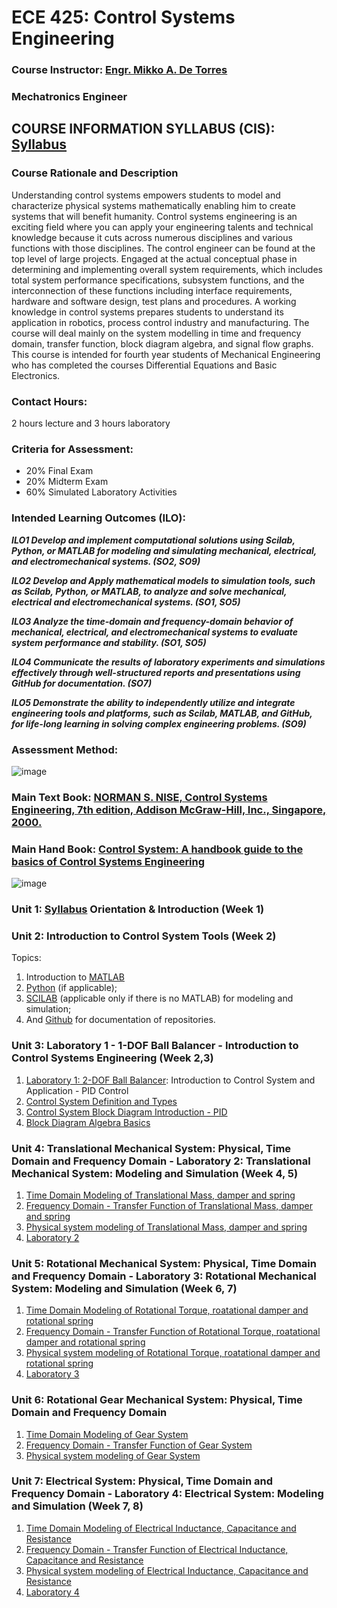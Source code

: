 # ECE 425: Control Systems Engineering

### Course Instructor: [Engr. Mikko A. De Torres](https://mikkodt.github.io/MikkoDT_Portfolio/)
###                    Mechatronics Engineer

## COURSE INFORMATION SYLLABUS (CIS): [Syllabus](https://github.com/MikkoDT/ECE_425_Control_System_Engineering_SirMikko/tree/main/ECE_425_2024-2025/Syllabus)

### Course Rationale and Description
Understanding control systems empowers students to model and characterize physical systems mathematically enabling him to create systems that will benefit humanity. Control systems engineering is an exciting field where you can apply your engineering talents and technical knowledge because it cuts across numerous disciplines and various functions with those disciplines. The control engineer can be found at the top level of large projects. Engaged at the actual conceptual phase in determining and implementing overall system requirements, which includes total system performance specifications, subsystem functions, and the interconnection of these functions including interface requirements, hardware and software design, test plans and procedures. A working knowledge in control systems prepares students to understand its application in robotics, process control industry and manufacturing. The course will deal mainly on the system modelling in time and frequency domain, transfer function, block diagram algebra, and signal flow graphs. This course is intended for fourth year students of Mechanical Engineering who has completed the courses Differential Equations and Basic Electronics. 

### Contact Hours: 
2 hours lecture and 3 hours laboratory
### Criteria for Assessment:
- 20% Final Exam
- 20% Midterm Exam
- 60% Simulated Laboratory Activities													

### Intended Learning Outcomes (ILO):
***ILO1	Develop and implement computational solutions using Scilab, Python, or MATLAB for modeling and simulating mechanical, electrical, and electromechanical systems. (SO2, SO9)***		

***ILO2	Develop and Apply mathematical models to simulation tools, such as Scilab, Python, or MATLAB, to analyze and solve mechanical, electrical and electromechanical systems. (SO1, SO5)***		

***ILO3	Analyze the time-domain and frequency-domain behavior of mechanical, electrical, and electromechanical systems to evaluate system performance and stability. (SO1, SO5)***			

***ILO4	Communicate the results of laboratory experiments and simulations effectively through well-structured reports and presentations using GitHub for documentation. (SO7)***		

***ILO5	Demonstrate the ability to independently utilize and integrate engineering tools and platforms, such as Scilab, MATLAB, and GitHub, for life-long learning in solving complex engineering problems. (SO9)***															

### Assessment Method:
![image](https://github.com/user-attachments/assets/5d1d6eeb-94da-4b35-ab2d-d66300f44231)

### Main Text Book: [NORMAN S. NISE, Control Systems Engineering, 7th edition, Addison McGraw-Hill, Inc., Singapore, 2000.](https://github.com/MikkoDT/ECE_425_Control_System_Engineering_SirMikko/tree/main/ECE_425_2024-2025/NORMAN%20S.%20NISE-Control%20Systems%20Engineering-6th%20edition)
### Main Hand Book: [Control System: A handbook guide to the basics of Control Systems Engineering](https://github.com/MikkoDT/ECE_425_Control_System_Engineering_SirMikko/tree/main/ECE_425_2024-2025/Control%20Systems%20Handbook)
																																
![image](https://github.com/user-attachments/assets/b226283b-d43f-43fb-be09-941978efcf1d)

### Unit 1: [Syllabus](https://github.com/MikkoDT/ECE_425_Control_System_Engineering_SirMikko/tree/main/ECE_425_2024-2025/Syllabus) Orientation & Introduction (Week 1)


### Unit 2: Introduction to Control System Tools (Week 2)
Topics:
1. Introduction to [MATLAB](https://ww2.mathworks.cn/en/)
2. [Python](https://www.python.org/downloads/) (if applicable);
3. [SCILAB](https://www.scilab.org/) (applicable only if there is no MATLAB) for modeling and simulation; 
4. And [Github](https://github.com/) for documentation of repositories.

### Unit 3: Laboratory 1 - 1-DOF Ball Balancer -  Introduction to Control Systems Engineering (Week 2,3)
1. [Laboratory 1: 2-DOF Ball Balancer](https://www.youtube.com/watch?v=YOPTksabdbM): Introduction to Control System and Application - PID Control
2. [Control System Definition and Types](https://github.com/MikkoDT/ECE_425_Control_System_Engineering_SirMikko/tree/main/ECE_425_2024-2025/Introduction%20to%20Control%20System)
3. [Control System Block Diagram Introduction - PID](https://www.youtube.com/watch?v=wkfEZmsQqiA&list=PLn8PRpmsu08pQBgjxYFXSsODEF3Jqmm-y)
4. [Block Diagram Algebra Basics](https://github.com/MikkoDT/ECE_425_Control_System_Engineering_SirMikko/blob/main/ECE_425_2024-2025/Introduction%20to%20Control%20System/Block%20Diagram%20Algebra%20Basics.pdf)

### Unit 4: Translational Mechanical System: Physical, Time Domain and Frequency Domain - Laboratory 2: Translational Mechanical System: Modeling and Simulation (Week 4, 5) 
1. [Time Domain Modeling of Translational Mass, damper and spring](https://github.com/MikkoDT/ECE_425_Control_System_Engineering_SirMikko/tree/main/ECE_425_2024-2025/Translational%20Mechanical%20System/MATLAB_materials/Time_Domain_Modeling)
2. [Frequency Domain - Transfer Function of Translational Mass, damper and spring](https://github.com/MikkoDT/ECE_425_Control_System_Engineering_SirMikko/tree/main/ECE_425_2024-2025/Translational%20Mechanical%20System/MATLAB_materials/Frequency_Domain_Modeling)
3. [Physical system modeling of Translational Mass, damper and spring]()
4. [Laboratory 2](https://github.com/MikkoDT/ECE_425_Control_System_Engineering_SirMikko/blob/main/ECE_425_2024-2025/Laboratory_Activities/Laboratory_2.mlx)

### Unit 5: Rotational Mechanical System: Physical, Time Domain and Frequency Domain - Laboratory 3: Rotational Mechanical System: Modeling and Simulation (Week 6, 7) 
1. [Time Domain Modeling of Rotational Torque, roatational damper and rotational spring](https://github.com/MikkoDT/ECE_425_Control_System_Engineering_SirMikko/tree/main/ECE_425_2024-2025/Rotational%20Mechanical%20System)
2. [Frequency Domain - Transfer Function of Rotational Torque, roatational damper and rotational spring](https://github.com/MikkoDT/ECE_425_Control_System_Engineering_SirMikko/tree/main/ECE_425_2024-2025/Rotational%20Mechanical%20System)
3. [Physical system modeling of Rotational Torque, roatational damper and rotational spring]()
4. [Laboratory 3]()

### Unit 6: Rotational Gear Mechanical System: Physical, Time Domain and Frequency Domain 
1. [Time Domain Modeling of Gear System]()
2. [Frequency Domain - Transfer Function of Gear System]()
3. [Physical system modeling of Gear System]()


### Unit 7: Electrical System: Physical, Time Domain and Frequency Domain - Laboratory 4: Electrical System: Modeling and Simulation (Week 7, 8)
1. [Time Domain Modeling of Electrical Inductance, Capacitance and Resistance](https://github.com/MikkoDT/ECE_425_Control_System_Engineering_SirMikko/tree/main/ECE_425_2024-2025/Electrical%20System)
2. [Frequency Domain - Transfer Function of Electrical Inductance, Capacitance and Resistance](https://github.com/MikkoDT/ECE_425_Control_System_Engineering_SirMikko/tree/main/ECE_425_2024-2025/Electrical%20System)
3. [Physical system modeling of Electrical Inductance, Capacitance and Resistance]()
4. [Laboratory 4]()


